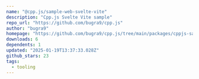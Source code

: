 ```yaml
---
name: "@cpp.js/sample-web-svelte-vite"
description: "Cpp.js Svelte Vite sample"
repo_url: "https://github.com/bugra9/cpp.js"
author: "bugra9"
homepage: "https://github.com/bugra9/cpp.js/tree/main/packages/cppjs-sample-web-svelte-vite#readme"
downloads: 6
dependents: 1
updated: "2025-01-19T13:37:33.028Z"
github_stars: 23
tags: 
  - tooling
---
```

